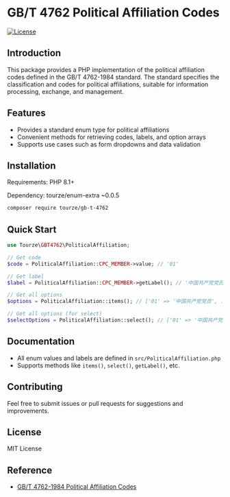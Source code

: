 # GB/T 4762 Political Affiliation Codes

[![License](https://img.shields.io/badge/license-MIT-blue.svg)](LICENSE)

## Introduction

This package provides a PHP implementation of the political affiliation codes defined in the GB/T 4762-1984 standard. The standard specifies the classification and codes for political affiliations, suitable for information processing, exchange, and management.

## Features

- Provides a standard enum type for political affiliations
- Convenient methods for retrieving codes, labels, and option arrays
- Supports use cases such as form dropdowns and data validation

## Installation

Requirements: PHP 8.1+

Dependency: tourze/enum-extra ~0.0.5

```bash
composer require tourze/gb-t-4762
```

## Quick Start

```php
use Tourze\GBT4762\PoliticalAffiliation;

// Get code
$code = PoliticalAffiliation::CPC_MEMBER->value; // '01'

// Get label
$label = PoliticalAffiliation::CPC_MEMBER->getLabel(); // '中国共产党党员'

// Get all options
$options = PoliticalAffiliation::items(); // ['01' => '中国共产党党员', ...]

// Get all options (for select)
$selectOptions = PoliticalAffiliation::select(); // ['01' => '中国共产党党员', ...]
```

## Documentation

- All enum values and labels are defined in `src/PoliticalAffiliation.php`
- Supports methods like `items()`, `select()`, `getLabel()`, etc.

## Contributing

Feel free to submit issues or pull requests for suggestions and improvements.

## License

MIT License

## Reference

- [GB/T 4762-1984 Political Affiliation Codes](https://openstd.samr.gov.cn/bzgk/gb/newGbInfo?hcno=70D7C663523807D5EB37A03E97BCCB7B)
